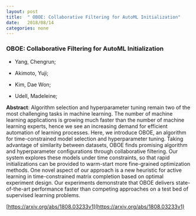 ```yaml
---
layout: post
title:  " OBOE: Collaborative Filtering for AutoML Initialization"
date:   2018/08/14
categories: none
---
```




### OBOE: Collaborative Filtering for AutoML Initialization



* Yang, Chengrun; 

* Akimoto, Yuji; 

* Kim, Dae Won; 

* Udell, Madeleine; 





**Abstract**:  Algorithm selection and hyperparameter tuning remain two of the most challenging tasks in machine learning. The number of machine learning applications is growing much faster than the number of machine learning experts, hence we see an increasing demand for efficient automation of learning processes. Here, we introduce OBOE, an algorithm for time-constrained model selection and hyperparameter tuning. Taking advantage of similarity between datasets, OBOE finds promising algorithm and hyperparameter configurations through collaborative filtering. Our system explores these models under time constraints, so that rapid initializations can be provided to warm-start more fine-grained optimization methods. One novel aspect of our approach is a new heuristic for active learning in time-constrained matrix completion based on optimal experiment design. Our experiments demonstrate that OBOE delivers state-of-the-art performance faster than competing approaches on a test bed of supervised learning problems. 



 [https://arxiv.org/abs/1808.03233v1](https://arxiv.org/abs/1808.03233v1) 

